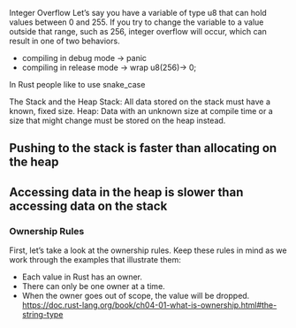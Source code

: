 Integer Overflow
Let’s say you have a variable of type u8 that can hold values between 0 and 255. If you try to change the variable to a value outside that range, such as 256, integer overflow will occur, which can result in one of two behaviors. 

- compiling in debug mode -> panic 
- compiling in release mode -> wrap u8(256)-> 0;

In Rust people like to use snake_case 


The Stack and the Heap
Stack:  All data stored on the stack must have a known, fixed size.
Heap:  Data with an unknown size at compile time or a size that might change must be stored on the heap instead.
## Pushing to the stack is faster than allocating on the heap
## Accessing data in the heap is slower than accessing data on the stack


### Ownership Rules
First, let’s take a look at the ownership rules. Keep these rules in mind as we work through the examples that illustrate them:

- Each value in Rust has an owner.
- There can only be one owner at a time.
- When the owner goes out of scope, the value will be dropped.
https://doc.rust-lang.org/book/ch04-01-what-is-ownership.html#the-string-type